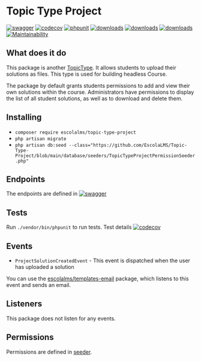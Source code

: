 # Topic Type Project

[![swagger](https://img.shields.io/badge/documentation-swagger-green)](https://escolalms.github.io/Topic-Type-Project/)
[![codecov](https://codecov.io/gh/EscolaLMS/Topic-Type-Project/branch/main/graph/badge.svg?token=NRAN4R8AGZ)](https://codecov.io/gh/EscolaLMS/Topic-Type-Project)
[![phpunit](https://github.com/EscolaLMS/Topic-Type-Project/actions/workflows/test.yml/badge.svg)](https://github.com/EscolaLMS/Topic-Type-Project/actions/workflows/test.yml)
[![downloads](https://img.shields.io/packagist/dt/escolalms/topic-type-project)](https://packagist.org/packages/escolalms/topic-type-project)
[![downloads](https://img.shields.io/packagist/v/escolalms/topic-type-project)](https://packagist.org/packages/escolalms/topic-type-project)
[![downloads](https://img.shields.io/packagist/l/escolalms/topic-type-project)](https://packagist.org/packages/escolalms/topic-type-project)
[![Maintainability](https://api.codeclimate.com/v1/badges/0c9e2593fb30e2048f95/maintainability)](https://codeclimate.com/github/EscolaLMS/Topic-Type-Project/maintainability)

## What does it do

This package is another [TopicType](https://github.com/EscolaLMS/topic-types). It allows students to upload their solutions as files.
This type is used for building headless Course.

The package by default grants students permissions to add and view their own solutions within the course.
Administrators have permissions to display the list of all student solutions, as well as to download and delete them.

## Installing

- `composer require escolalms/topic-type-project`
- `php artisan migrate`
- `php artisan db:seed --class="https://github.com/EscolaLMS/Topic-Type-Project/blob/main/database/seeders/TopicTypeProjectPermissionSeeder.php"`

## Endpoints

The endpoints are defined in [![swagger](https://img.shields.io/badge/documentation-swagger-green)](https://escolalms.github.io/Topic-Type-Project/)

## Tests

Run `./vendor/bin/phpunit` to run tests.
Test details [![codecov](https://codecov.io/gh/EscolaLMS/Topic-Type-Project/branch/main/graph/badge.svg?token=NRAN4R8AGZ)](https://codecov.io/gh/EscolaLMS/Topic-Type-Project)

## Events

- `ProjectSolutionCreatedEvent` - This event is dispatched when the user has uploaded a solution

You can use the [escolalms/templates-email](https://github.com/EscolaLMS/Templates-Email/tree/main/src/TopicTypeProject) package, which listens to this event and sends an email.

## Listeners

This package does not listen for any events.

## Permissions

Permissions are defined in [seeder](https://github.com/EscolaLMS/Topic-Type-Project/blob/main/database/seeders/TopicTypeProjectPermissionSeeder.php).
